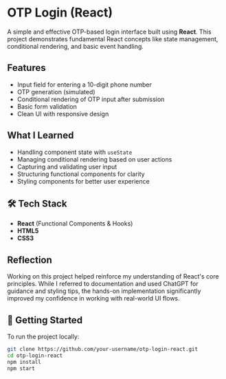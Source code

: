 
# OTP Login (React)

A simple and effective OTP-based login interface built using **React**. This project demonstrates fundamental React concepts like state management, conditional rendering, and basic event handling.

##  Features

- Input field for entering a 10-digit phone number
- OTP generation (simulated)
- Conditional rendering of OTP input after submission
- Basic form validation
- Clean UI with responsive design

## What I Learned

- Handling component state with `useState`
- Managing conditional rendering based on user actions
- Capturing and validating user input
- Structuring functional components for clarity
- Styling components for better user experience

## 🛠️ Tech Stack

- **React** (Functional Components & Hooks)
- **HTML5**
- **CSS3**

## Reflection

Working on this project helped reinforce my understanding of React's core principles. While I referred to documentation and used ChatGPT for guidance and styling tips, the hands-on implementation significantly improved my confidence in working with real-world UI flows.

## 🚀 Getting Started

To run the project locally:

```bash
git clone https://github.com/your-username/otp-login-react.git
cd otp-login-react
npm install
npm start
